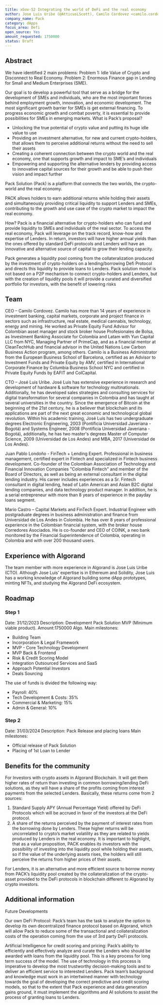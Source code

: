 ```yaml
---
title: xGov-52 Integrating the world of DeFi and the real economy
author: Jose Luis Uribe (@AtticusLScott), Camilo Cordovez <camilo.cordovez@primecap.com.co>, Juan Pablo Londono <jp@technovation.com.co> , Mario Castro <mario@coink.com>
company_name: Pack
category: dApps
focus_area: Defi
open_source: Yes
amount_requested: 1750000
status: Draft
---
```


## Abstract
We have identified 2 main problems:
Problem 1: Idle Value of Crypto and Disconnect to Real Economy.
Problem 2: Enormous Finance gap in Lending for Small and Medium Enterprises (SME). 

Our goal is to develop a powerful tool that serve as a bridge for the development of SMEs and individuals, who are the most important forces behind employment growth, innovation, and economic development. 
The most significant growth barrier for SMEs is get external financing. To progress economic growth and combat poverty, it is essential to provide possibilities for SMEs in emerging markets.
What is Pack’s proposal?

- Unlocking the true potential of crypto value and putting its huge idle value to use
- Providing an investment alternative, for new and current crypto-holders, that allows them to perceive additional returns without the need to sell their assets
- Creating a coherent connection between the crypto world and the real economy, one that supports growth and impact to SME’s and individuals
- Empowering and supporting the alternative lenders by providing access to innovative capital sources for their growth and be able to push their vision and impact further

Pack Solution (Pack) is a platform that connects the two worlds, the crypto-world and the real economy.

PACK allows holders to earn additional returns while holding their assets and simultaneously providing critical liquidity to support Lenders and SMEs, contributing to the growth and use case of the crypto market to impact the real economy.

How? Pack is a financial alternative for crypto-holders who can fund and provide liquidity to SMEs and individuals of the real sector. To access the real economy, Pack will leverage on the track record, know-how and expertise of Lenders. 
In return, investors will have higher annual yields than the ones offered by standard DeFi protocols and Lenders will have an innovative and alternative source of capital to grow their lending capacity.

Pack generates a liquidity pool coming from the collateralization produced by the investment of crypto-holders on a lending/borrowing Defi Protocol and directs this liquidity to provide loans to Lenders. 
Pack solution model is not based on a P2P mechanism to connect crypto-holders and Lenders, but with the creation of liquidity pools it will provide a curated and diversified portfolio for investors, with the benefit of lowering risks


## Team
CEO – Camilo Cordovez.
Camilo has more than 14 years of experience in investment banking, capital markets, corporate and project finance in sectors such as infrastructure, real estate, medical cannabis, technology, energy and mining.
He worked as Private Equity Fund Advisor for Colombian asset manager and stock broker house Profesionales de Bolsa, as Investment Banking Associate for Colombia and Latam with Yun Capital LLC from NYC, Managing Partner of PrimeCap, and as a financial mentor
at CleanTechHub and financial advisor in the United Nations Low Carbon Business Action program, among others.
Camilo is a Business Administrator from the European Business School of Barcelona, certified as an Advisor to Investment Funds and Private Equity by AMV, certified in International Corporate Finance by Columbia Business School NYC and certified in Private
Equity Funds by EAFIT and ColCapital.

CTO – José Luis Uribe.
José Luis has extensive experience in research and development of hardware & software for technology multinationals. Additionally, he has developed sales strategies and consulting services for digital transformation for several companies in Colombia and has taught at
several universities in the country. Since the emergence of Bitcoin at the beginning of the 21st century, he is a believer that blockchain and its applications are part of the next great economic and technological global revolution.
Within his academic training, José Luis has two undergraduate degrees Electronic Engineering, 2003 (Pontificia Universidad Javeriana - Bogotá) and Systems Engineer, 2008 (Pontificia Universidad Javeriana - Bogotá), additionally, he has two master's degrees
Master of Computer Science, 2009 (Universidad de Los Andes) and MBA, 2017 (Universidad de Los Andes).

Juan Pablo Londoño - FinTech + Lending Expert.
Professional in business management, certified expert in Fintech and specialized in Fintech business development. Co-founder of the Colombian Association of Technology and Financial Innovation Companies "Colombia Fintech" and member of the Board of Directors, as well as being an
external consultant in the digital lending industry.
His career includes experiences as a Sr. Fintech consultant in digital lending, head of Latin American and Asian B2C digital lending companies, and data technology product manager.
In addition, he is a serial entrepreneur with more than 8 years of experience in the payday loans segment.

Mario Castro – Capital Markets and FinTech Expert.
Industrial Engineer with postgraduate degrees in business administration and finance from Universidad de Los Andes in Colombia. He has over 8 years of professional experience in the Colombian financial system, with the broker house Corredores Asociados.
He is co-founder and CEO of COINK, a neo bank monitored by the Financial Superintendence of Colombia, operating in Colombia and with over 200 thousand users.

## Experience with Algorand
The team member with more experience in Algorand is Jose Luis Uribe (CTO). 
Although Jose Luis' expertise is in Ethereum and Solidity, Jose Luis has a working knowledge of Algorand building some dApp prototypes, minting NFTs, and studying the Algorand DeFi ecosystem. 
    
## Roadmap

### Step 1
Date: 31/12/2023
Description: Development Pack Solution MVP (Minimum viable product).
Amount:1750000 Algo.
Main milestones:
- Building Team
- Incorporation & Legal Framework
- MVP - Core Technology Development
- MVP Back & Frontend
- Risk & Credit Scoring Model
- Integration Outsourced Services and SaaS
-  Approach Potential Investors
-  Deals Sourcing

The use of funds is divided the following way:
- Payroll: 40%
- Tech Development & Costs: 35%
- Commercial & Marketing: 15%
- Admin & General: 10%

### Step 2 
Date: 31/03/2024
Description: Pack Release and placing loans
Main milestones:
- Official release of Pack Solution
- Placing of 1st Loan to Lender

## Benefits for the community

For Investors with crypto assets in Algorand Blockchain. It will get them higher rates of return than investing in common borrowing/lending DeFi solutions, as they will have a share of the profits coming from interest payments from the selected Lenders.
Basically, these returns come from 2 sources:
1. Standard Supply APY (Annual Percentage Yield) offered by DeFi Protocols which will be accrued in favor of the investors at the DeFi protocol.
2. A share of the returns perceived by the payment of interest rates from the borrowing done by Lenders.
These higher returns will be uncorrelated to crypto’s market volatility as they are related to yields produced by Lenders in the real economy.
It is important to highlight, that as a value proposition, PACK enables its investors with the possibility of investing into the liquidity pool while holding their assets, so if the value of the underlying assets rises, the holders will still perceive the returns from higher prices of
their assets.

For Lenders, it is an alternative and more efficient source to borrow money from PACK’s liquidity pool created by the collateralization of the crypto-asset provided to the DeFi protocols in blockchain different to Algorand by crypto investors.


## Additional information

Future Developments

Our own DeFi Protocol: Pack’s team has the task to analyze the option to develop its own decentralized finance protocol based on Algorand, which will allow Pack to reduce some of the transactional and collateralization costs of the operation coming from the use of 3rd party DeFi protocols.

Artificial Intelligence for credit scoring and pricing: Pack’s ability to efficiently and effectively analyze and curate the Lenders who should be awarded with loans from the liquidity pool. This is a key process for long term success of the model. The use of technology
in this process is imperative to develop the most trustworthy decision-making tools and to deliver an efficient service to interested Lenders. Pack team’s background and knowledge must work in an intertwined manner with technology towards the goal of developing the
correct predictive and credit scoring models, so that to the extent that Pack experience and data generation gains ground, it must implement the algorithms and AI solutions to assist the process of granting loans to Lenders. 
